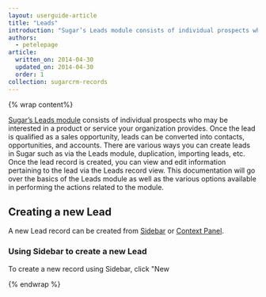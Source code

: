 ```yaml
---
layout: userguide-article
title: "Leads"
introduction: "Sugar’s Leads module consists of individual prospects who may be interested in a product or service your organization provides. "
authors:
  - petelepage
article:
  written_on: 2014-04-30
  updated_on: 2014-04-30
  order: 1
collection: sugarcrm-records
---
```


{% wrap content%}

[Sugar’s Leads module](http://support.sugarcrm.com/02_Documentation/01_Sugar_Editions/04_Sugar_Professional/Sugar_Professional_7.2/Application_Guide/10_Leads/) consists of individual prospects who may be interested in a product or service your organization provides. Once the lead is qualified as a sales opportunity, leads can be converted into contacts, opportunities, and accounts. There are various ways you can create leads in Sugar such as via the Leads module, duplication, importing leads, etc. Once the lead record is created, you can view and edit information pertaining to the lead via the Leads record view. This documentation will go over the basics of the Leads module as well as the various options available in performing the actions related to the module.

## Creating a new Lead

A new Lead record can be created from [Sidebar](../sidebar/index.html) or [Context Panel](../context/index.html).
 
### Using Sidebar to create a new Lead

To create a new record using Sidebar, click "New

{% endwrap %}
